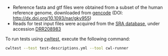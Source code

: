 - Reference fasta and gtf files were obtained from a subset of the human reference genome, downloaded from [gencode](https://www.gencodegenes.org/) (DOI: http://dx.doi.org/10.1093/nar/gky955)
- Reads for test input files were acquired from the [SRA database](https://www.ncbi.nlm.nih.gov/home/about/policies/), under accession [DRR208983](https://www.ncbi.nlm.nih.gov/sra/?term=DRR208983)

To run tests using [cwltest](https://github.com/common-workflow-language/cwltest), execute the following command:

```bash
cwltest --test test-descriptions.yml --tool cwl-runner
```
